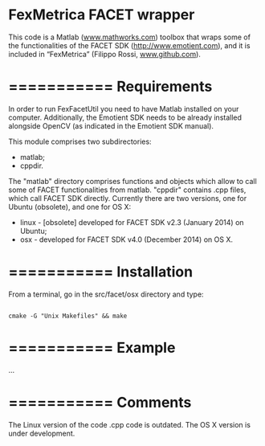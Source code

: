 
FexMetrica FACET wrapper
===========

This code is a Matlab (www.mathworks.com) toolbox that wraps some of the functionalities of the FACET SDK (http://www.emotient.com), and it is included in “FexMetrica” (Filippo Rossi, www.github.com).

===========
Requirements
===========

In order to run FexFacetUtil you need to have Matlab installed on your computer. Additionally, the Emotient SDK needs to be already installed alongside OpenCV (as indicated in the Emotient SDK manual).

This module comprises two subdirectories:

 * matlab;
 * cppdir.

The "matlab" directory comprises functions and objects which allow to call some of FACET functionalities from matlab. "cppdir" contains .cpp files, which call FACET SDK directly. Currently there are two versions, one for Ubuntu (obsolete), and one for OS X:

 * linux - [obsolete] developed for FACET SDK v2.3 (January 2014) on Ubuntu;
 * osx - developed for FACET SDK v4.0 (December 2014) on OS X.

===========
Installation
===========

From a terminal, go in the src/facet/osx directory and type:

```

cmake -G "Unix Makefiles" && make

```

===========
Example
===========

...

===========
Comments
===========

The Linux version of the code .cpp code is outdated. The OS X version is under development. 